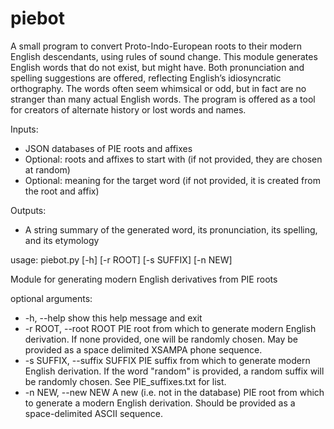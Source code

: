 # piebot
A small program to convert Proto-Indo-European roots to their modern 
English descendants, using rules of sound change.
This module generates English words that do not exist, but might have.
Both pronunciation and spelling suggestions are offered, reflecting English’s
idiosyncratic orthography. The words often seem whimsical or odd, but in fact
are no stranger than many actual English words. The program is offered
as a tool for creators of alternate history or lost words and names.

Inputs:
 - JSON databases of PIE roots and affixes
 - Optional: roots and affixes to start with (if not provided, they are
    chosen at random)
 - Optional: meaning for the target word (if not provided, it is created
    from the root and affix)

Outputs:
 - A string summary of the generated word, its pronunciation, its spelling,
    and its etymology

usage: piebot.py [-h] [-r ROOT] [-s SUFFIX] [-n NEW]

Module for generating modern English derivatives from PIE roots

optional arguments:
  * -h, --help            show this help message and exit
  * -r ROOT, --root ROOT  PIE root from which to generate modern English derivation.
                        If none provided, one will be randomly chosen. May be
                        provided as a space delimited XSAMPA phone sequence.
  * -s SUFFIX, --suffix SUFFIX
                        PIE suffix from which to generate modern English
                        derivation. If the word "random" is provided, a random
                        suffix will be randomly chosen. See PIE_suffixes.txt for
                        list.
  * -n NEW, --new NEW     A new (i.e. not in the database) PIE root from which to
                        generate a modern English derivation. Should be provided
                        as a space-delimited ASCII sequence.
